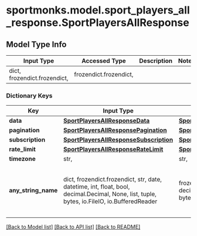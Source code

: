 # sportmonks.model.sport_players_all_response.SportPlayersAllResponse

## Model Type Info
Input Type | Accessed Type | Description | Notes
------------ | ------------- | ------------- | -------------
dict, frozendict.frozendict,  | frozendict.frozendict,  |  | 

### Dictionary Keys
Key | Input Type | Accessed Type | Description | Notes
------------ | ------------- | ------------- | ------------- | -------------
**data** | [**SportPlayersAllResponseData**](SportPlayersAllResponseData.md) | [**SportPlayersAllResponseData**](SportPlayersAllResponseData.md) |  | [optional] 
**pagination** | [**SportPlayersAllResponsePagination**](SportPlayersAllResponsePagination.md) | [**SportPlayersAllResponsePagination**](SportPlayersAllResponsePagination.md) |  | [optional] 
**subscription** | [**SportPlayersAllResponseSubscription**](SportPlayersAllResponseSubscription.md) | [**SportPlayersAllResponseSubscription**](SportPlayersAllResponseSubscription.md) |  | [optional] 
**rate_limit** | [**SportPlayersAllResponseRateLimit**](SportPlayersAllResponseRateLimit.md) | [**SportPlayersAllResponseRateLimit**](SportPlayersAllResponseRateLimit.md) |  | [optional] 
**timezone** | str,  | str,  |  | [optional] 
**any_string_name** | dict, frozendict.frozendict, str, date, datetime, int, float, bool, decimal.Decimal, None, list, tuple, bytes, io.FileIO, io.BufferedReader | frozendict.frozendict, str, BoolClass, decimal.Decimal, NoneClass, tuple, bytes, FileIO | any string name can be used but the value must be the correct type | [optional]

[[Back to Model list]](../../README.md#documentation-for-models) [[Back to API list]](../../README.md#documentation-for-api-endpoints) [[Back to README]](../../README.md)

